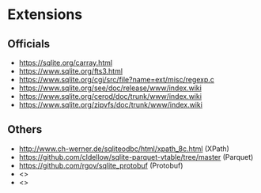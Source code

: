 # Extensions

## Officials

- <https://sqlite.org/carray.html>
- <https://www.sqlite.org/fts3.html>
- <https://www.sqlite.org/cgi/src/file?name=ext/misc/regexp.c>
- <https://www.sqlite.org/see/doc/release/www/index.wiki>
- <https://www.sqlite.org/cerod/doc/trunk/www/index.wiki>
- <https://www.sqlite.org/zipvfs/doc/trunk/www/index.wiki>

## Others

- <http://www.ch-werner.de/sqliteodbc/html/xpath_8c.html> (XPath)
- <https://github.com/cldellow/sqlite-parquet-vtable/tree/master> (Parquet)
- <https://github.com/rgov/sqlite_protobuf> (Protobuf)
- <>
- <>